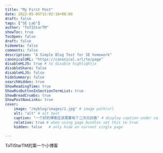 ```yaml
---
title: "My First Post"
date: 2022-05-05T15:02:18+08:00
draft: false
tags: ["SE Lab"]
author: "ToTIStarTM"
showToc: true
TocOpen: false
draft: false
hidemeta: false
comments: false
description: "A Simple Blog Test for SE homework"
canonicalURL: "https://canonical.url/to/page"
disableHLJS: true # to disable highlightjs
disableShare: false
disableHLJS: false
hideSummary: false
searchHidden: true
ShowReadingTime: true
ShowRssButtonInSectionTermList: true
ShowBreadCrumbs: true
ShowPostNavLinks: true
cover:
    image: "/myblog/images/1.jpg" # image path/url
    alt: "alt" # alt text
    caption: "一个好的博客应该需要有个二次元封面" # display caption under cover
    relative: true # when using page bundles set this to true
    hidden: false   # only hide on current single page

---
```

ToTIStarTM的第一个小博客

